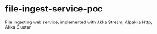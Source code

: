 # file-ingest-service-poc
File ingesting web service, implemented with Akka Stream, Alpakka Http, Akka Cluster
